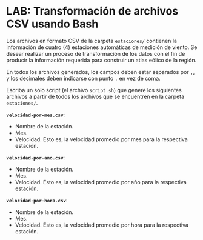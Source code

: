 # LAB: Transformación de archivos CSV usando Bash

Los archivos en formato CSV de la carpeta `estaciones/` contienen la información de cuatro (4) estaciones automáticas de medición de viento. Se desear realizar un proceso de transformación de los datos con el fin de producir la información requerida para construir un atlas eólico de la región. 

En todos los archivos generados, los campos deben estar separados por `,`, y los decimales deben indicarse con punto `.` en vez de coma. 

Escriba un solo script (el archivo `script.sh`) que genere los siguientes archivos a partir de todos los archivos que se encuentren en la carpeta `estaciones/`.

**`velocidad-por-mes.csv`**:

* Nombre de la estación.
* Mes.
* Velocidad. Esto es, la velocidad promedio por mes para la respectiva estación.

**`velocidad-por-ano.csv`**:

* Nombre de la estación.
* Mes.
* Velocidad. Esto es, la velocidad promedio por año para la respectiva estación.

**`velocidad-por-hora.csv`**:

* Nombre de la estación.
* Mes.
* Velocidad. Esto es, la velocidad promedio por hora para la respectiva estación.

